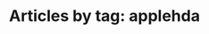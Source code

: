 ---
layout: blog_by_tag
title: 'Articles by tag: applehda'
tag: applehda
permalink: /blog/tag/applehda/
hide: true
---